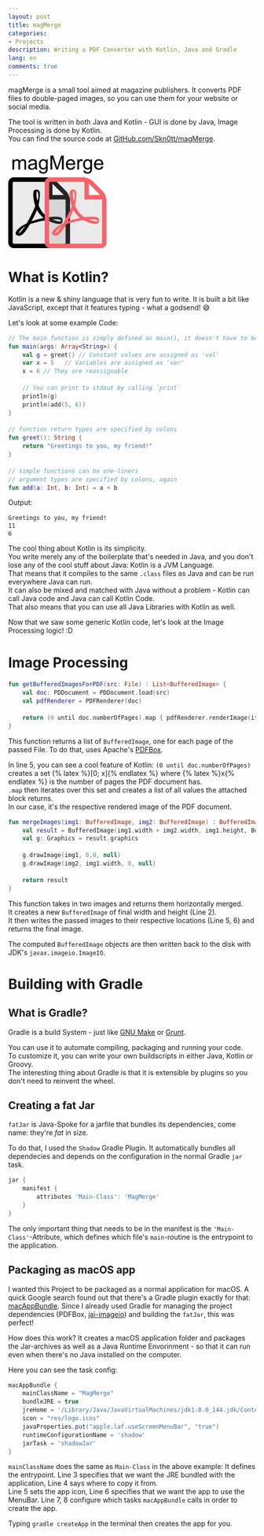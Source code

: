 ```yaml
---
layout: post
title: magMerge
categories:
- Projects
description: Writing a PDF Converter with Kotlin, Java and Gradle
lang: en
comments: true
---
```


magMerge is a small tool aimed at magazine publishers.
It converts PDF files to double-paged images, so you can use them for your website or social media.

The tool is written in both Java and Kotlin - GUI is done by Java, Image Processing is done by Kotlin.  
You can find the source code at [GitHub.com/Skn0tt/magMerge](https://github.com/Skn0tt/magMerge).

<img src="../assets/legacy_gs_bucket/magMerge%20Logo.png" alt="magMerge Logo" title="magMerge Logo" width="200" >


<!--more-->

# What is Kotlin?
Kotlin is a new & shiny language that is very fun to write.
It is built a bit like JavaScript, except that it features typing - what a godsend! 😅

Let's look at some example Code:

```kotlin
// The main function is simply defined as main(), it doesn't have to be in a class
fun main(args: Array<String>) {
    val g = greet() // Constant values are assigned as 'val'
    var x = 5	// Variables are assigned as 'var'
    x = 6 // They are reassignable
    
    // You can print to stdout by calling `print`
    println(g)
    println(add(5, 6))
}

// function return types are specified by colons
fun greet(): String {
	return "Greetings to you, my friend!"
}

// simple functions can be one-liners
// argument types are specified by colons, again
fun add(a: Int, b: Int) = a + b
```
Output:
```output
Greetings to you, my friend!
11
6
```

The cool thing about Kotlin is its simplicity.  
You write merely any of the boilerplate that's needed in Java, and you don't lose any of the cool stuff about Java:
Kotlin is a JVM Language.  
That means that it compiles to the same `.class` files as Java and can be run everywhere Java can run.  
It can also be mixed and matched with Java without a problem - Kotlin can call Java code and Java can call Kotlin Code.  
That also means that you can use all Java Libraries with Kotlin as well.

Now that we saw some generic Kotlin code, let's look at the Image Processing logic! :D

# Image Processing
```kotlin
fun getBufferedImagesForPDF(src: File) : List<BufferedImage> {
    val doc: PDDocument = PDDocument.load(src)
    val pdfRenderer = PDFRenderer(doc)

    return (0 until doc.numberOfPages).map { pdfRenderer.renderImage(it) }
}
```
This function returns a list of `BufferedImage`, one for each page of the passed File.
To do that, uses Apache's [PDFBox](https://pdfbox.apache.org/).

In line 5, you can see a cool feature of Kotlin: `(0 until doc.numberOfPages)` creates a set {% latex %}[0; x]{% endlatex %} where {% latex %}x{% endlatex %} is the number of pages the PDF document has.  
`.map` then iterates over this set and creates a list of all values the attached block returns.  
In our case, it's the respective rendered image of the PDF document.  

```kotlin
fun mergeImages(img1: BufferedImage, img2: BufferedImage) : BufferedImage {
    val result = BufferedImage(img1.width + img2.width, img1.height, BufferedImage.TYPE_INT_RGB)
    val g: Graphics = result.graphics

    g.drawImage(img1, 0,0, null)
    g.drawImage(img2, img1.width, 0, null)

    return result
}
```
This function takes in two images and returns them horizontally merged.  
It creates a new `BufferedImage` of final width and height (Line 2).    
It then writes the passed images to their respective locations (Line 5, 6) and returns the final image.  

The computed `BufferedImage` objects are then written back to the disk with JDK's `javax.imageio.ImageIO`.

# Building with Gradle
## What is Gradle?
Gradle is a build System - just like [GNU Make](https://www.gnu.org/software/make/) or [Grunt](https://gruntjs.com/).

You can use it to automate compiling, packaging and running your code.  
To customize it, you can write your own buildscripts in either Java, Kotlin or Groovy.  
The interesting thing about Gradle is that it is extensible by plugins so you don't need to reinvent the wheel.  

## Creating a fat Jar
`fatJar` is Java-Spoke for a jarfile that bundles its dependencies, come name: they're *fat* in size.

To do that, I used the `Shadow` Gradle Plugin.
It automatically bundles all dependecies and depends on the configuration in the normal Gradle `jar` task.

```groovy
jar {
    manifest {
        attributes 'Main-Class': 'MagMerge'
    }
}
```
The only important thing that needs to be in the manifest is the `'Main-Class'`-Attribute, which defines which file's `main`-routine is the entrypoint to the application.

## Packaging as macOS app
I wanted this Project to be packaged as a normal application for macOS.
A quick Google search found out that there's a Gradle plugin exactly for that: [macAppBundle](https://github.com/crotwell/gradle-macappbundle).
Since I already used Gradle for managing the project dependencies (PDFBox, [jai-imageio](https://github.com/jai-imageio)) and building the `fatJar`, this was perfect!

How does this work? It creates a macOS application folder and packages the Jar-archives as well as a Java Runtime Envorinment - so that it can run even when there's no Java installed on the computer.

Here you can see the task config:
```groovy
macAppBundle {
    mainClassName = "MagMerge"
    bundleJRE = true
    jreHome = '/Library/Java/JavaVirtualMachines/jdk1.8.0_144.jdk/Contents/Home'
    icon = "res/logo.icns"
    javaProperties.put("apple.laf.useScreenMenuBar", "true")
    runtimeConfigurationName = 'shadow'
    jarTask = 'shadowJar'
}
```

`mainClassName` does the same as `Main-Class` in the above example: It defines the entrypoint.
Line 3 specifies that we want the JRE bundled with the application, Line 4 says where to copy it from.  
Line 5 sets the app icon, Line 6 specifies that we want the app to use the MenuBar.
Line 7, 8 configure which tasks `macAppBundle` calls in order to create the app.

Typing `gradle createApp` in the terminal then creates the app for you.